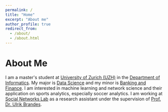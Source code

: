 ```yaml
---
permalink: /
title: "Home"
excerpt: "About me"
author_profile: true
redirect_from: 
  - /about/
  - /about.html
---
```


About Me
======
I am a master's student at [University of Zurich (UZH)](https://www.uzh.ch/en.html) in the [Department of Informatics](https://www.ifi.uzh.ch/en.html). My major is [Data Science](https://www.oec.uzh.ch/en/studies/master/it/ds.html) and my minor is [Banking and Finance](https://www.oec.uzh.ch/en/studies/master/oec/bf.html). I am interested in machine learning and network science and their application on sports analytics, especially soccer analytics. I am working at [Social Networks Lab](https://sn.ethz.ch) as a research assistant under the supervision of [Prof. Dr. Ulrik Brandes](https://gess.ethz.ch/en/the-department/people/person-detail.html?persid=239462).

